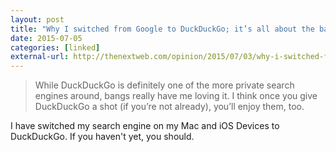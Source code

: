 ```yaml
---
layout: post
title: "Why I switched from Google to DuckDuckGo; it’s all about the bangs"
date: 2015-07-05
categories: [linked]
external-url: http://thenextweb.com/opinion/2015/07/03/why-i-switched-from-google-to-duckduckgo-its-all-about-the-bangs/
---
```


> While DuckDuckGo is definitely one of the more private search engines around, bangs really have me loving it. I think once you give DuckDuckGo a shot (if you’re not already), you’ll enjoy them, too.

I have switched my search engine on my Mac and iOS Devices to DuckDuckGo. If you haven't yet, you should.  